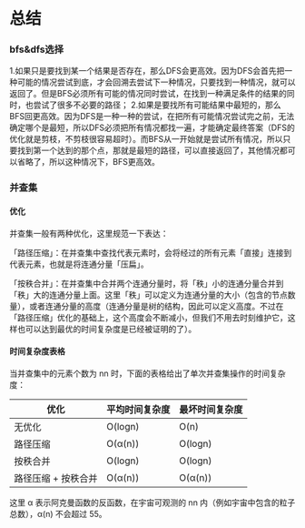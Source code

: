 # 总结

### bfs&dfs选择

1.如果只是要找到某一个结果是否存在，那么DFS会更高效。因为DFS会首先把一种可能的情况尝试到底，才会回溯去尝试下一种情况，只要找到一种情况，就可以返回了。但是BFS必须所有可能的情况同时尝试，在找到一种满足条件的结果的同时，也尝试了很多不必要的路径；
2.如果是要找所有可能结果中最短的，那么BFS回更高效。因为DFS是一种一种的尝试，在把所有可能情况尝试完之前，无法确定哪个是最短，所以DFS必须把所有情况都找一遍，才能确定最终答案（DFS的优化就是剪枝，不剪枝很容易超时）。而BFS从一开始就是尝试所有情况，所以只要找到第一个达到的那个点，那就是最短的路径，可以直接返回了，其他情况都可以省略了，所以这种情况下，BFS更高效。

### 并查集

#### 优化

并查集一般有两种优化，这里规范一下表达：

「路径压缩」：在并查集中查找代表元素时，会将经过的所有元素「直接」连接到代表元素，也就是将连通分量「压扁」。

「按秩合并」：在并查集中合并两个连通分量时，将「秩」小的连通分量合并到「秩」大的连通分量上面。这里「秩」可以定义为连通分量的大小（包含的节点数量），或者连通分量的高度（连通分量是树的结构，因此可以定义高度。不过在「路径压缩」优化的基础上，这个高度会不断减小，但我们不用去时刻维护它，这样也可以达到最优的时间复杂度是已经被证明的了）。

#### 时间复杂度表格

当并查集中的元素个数为 nn 时，下面的表格给出了单次并查集操作的时间复杂度：

|优化	|平均时间复杂度	|最坏时间复杂度 |
| ---- | ---- | ---- |
|无优化	|O(logn)| O(n) |
|路径压缩	|O(α(n))	|O(logn)|
|按秩合并	|O(logn)	|O(logn)|
|路径压缩 + 按秩合并	|O(α(n))| O(α(n)) |

这里 α 表示阿克曼函数的反函数，在宇宙可观测的 nn 内（例如宇宙中包含的粒子总数），α(n) 不会超过 55。

